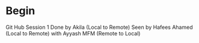 # Begin
Git Hub Session 1
Done by Akila (Local to Remote) 
Seen by Hafees Ahamed (Local to Remote)
with Ayyash MFM (Remote to Local)
